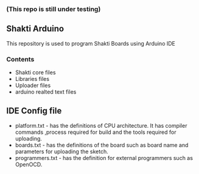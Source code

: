 ### (This repo is still under testing) ###
## Shakti Arduino ##

This repository is used to program Shakti Boards using Arduino IDE

### Contents ###

* Shakti core files
* Libraries files
* Uploader files
* arduino realted text files

## IDE Config file ##
* platform.txt - has the definitions of CPU architecture. It has compiler commands ,process required for build and the tools required for uploading.
* boards.txt   - has the definitions of the board such as board name and parameters for uploading the sketch.
* programmers.txt - has the definition for external programmers such as OpenOCD.

